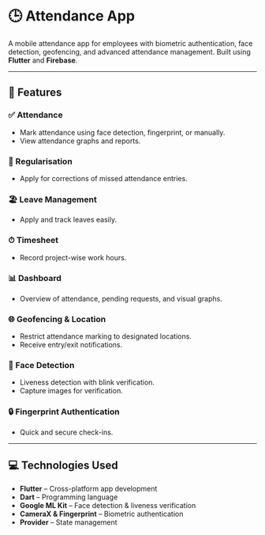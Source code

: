 # 🕒 Attendance App

A mobile attendance app for employees with biometric authentication, face detection, geofencing, and advanced attendance management. Built using **Flutter** and **Firebase**.

---

## 📌 Features

### ✅ Attendance
- Mark attendance using face detection, fingerprint, or manually.
- View attendance graphs and reports.

### 📝 Regularisation
- Apply for corrections of missed attendance entries.

### 🏖 Leave Management
- Apply and track leaves easily.

### ⏱ Timesheet
- Record project-wise work hours.

### 📊 Dashboard
- Overview of attendance, pending requests, and visual graphs.

### 🌐 Geofencing & Location
- Restrict attendance marking to designated locations.
- Receive entry/exit notifications.

### 👤 Face Detection
- Liveness detection with blink verification.
- Capture images for verification.

### 🔒 Fingerprint Authentication
- Quick and secure check-ins.

---

## 💻 Technologies Used
- **Flutter** – Cross-platform app development
- **Dart** – Programming language
- **Google ML Kit** – Face detection & liveness verification
- **CameraX & Fingerprint** – Biometric authentication
- **Provider** – State management



